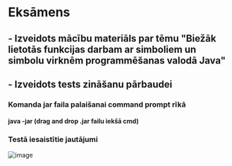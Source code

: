 # Eksāmens
## - Izveidots mācību materiāls par tēmu "Biežāk lietotās funkcijas darbam ar simboliem un simbolu virknēm programmēšanas valodā Java"
## - Izveidots tests zināšanu pārbaudei
### Komanda jar faila palaišanai command prompt rīkā
#### java -jar (drag and drop .jar failu iekšā cmd)
### Testā iesaistītie jautājumi
![image](https://github.com/user-attachments/assets/739727da-ac30-4728-8f17-b3a83427cf59)
